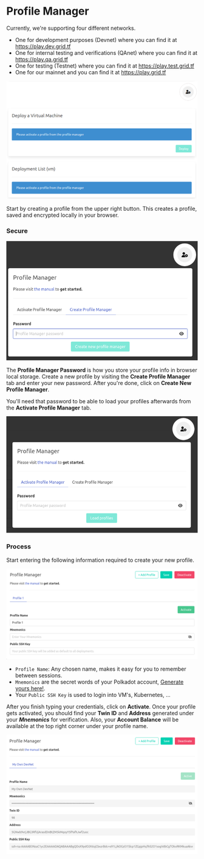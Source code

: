 # Profile Manager

Currently, we're supporting four different networks.
- One for development purposes (Devnet) where you can find it at https://play.dev.grid.tf
- One for internal testing and verifications (QAnet) where you can find it at https://play.qa.grid.tf
- One for testing (Testnet) where you can find it at https://play.test.grid.tf
- One for our mainnet and you can find it at https://play.grid.tf

    
![](img/profile_manager1.png)

Start by creating a profile from the upper right button. This creates a profile, saved and encrypted locally in your browser.

### Secure 

![](img/pro_manager5.png)

The **Profile Manager Password** is how you store your profile info in browser local storage.
Create a new profile by visiting the **Create Profile Manager** tab and enter your new password. After you're done, click on **Create New Profile Manager**. 

You'll need that password to be able to load your profiles afterwards from the **Activate Profile Manager** tab.

![](img/pro_manager6.png)

### Process

Start entering the following information required to create your new profile.

![](img/dev_profile2.png)

- `Profile Name`: Any chosen name, makes it easy for you to remember between sessions.
- `Mnemonics` are the secret words of your Polkadot account, [Generate yours here!](dashboard_portal_polkadot_create_account). 
- Your `Public SSH Key` is used to login into VM's, Kubernetes, ... 

After you finish typing your credentials, click on **Activate**. Once your profile gets activated, you should find your **Twin ID** and **Address** generated under your ***Mnemonics*** for verification. Also, your **Account Balance** will be available at the top right corner under your profile name. 

![](img/dev_profile3.png)